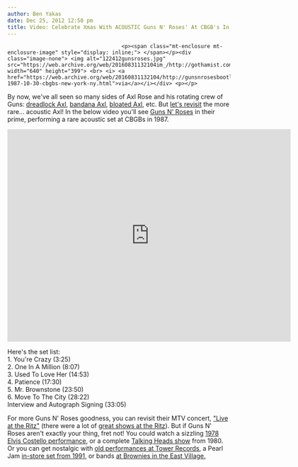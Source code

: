 ```yaml
---
author: Ben Yakas
date: Dec 25, 2012 12:50 pm
title: Video: Celebrate Xmas With ACOUSTIC Guns N' Roses' At CBGB's In 1987
---
```


	
										<p><span class="mt-enclosure mt-enclosure-image" style="display: inline;"> </span></p><div class="image-none"> <img alt="122412gunsroses.jpg" src="https://web.archive.org/web/20160831132104im_/http://gothamist.com/attachments/byakas/122412gunsroses.jpg" width="640" height="399"> <br> <i> <a href="https://web.archive.org/web/20160831132104/http://gunsnrosesbootlegs.blogspot.com/2011/01/mp3-1987-10-30-cbgbs-new-york-ny.html">via</a></i></div> <p></p>

<p>By now, we&apos;ve all seen so many sides of Axl Rose and his rotating crew of Guns: <a href="https://web.archive.org/web/20160831132104/http://www.guardian.co.uk/music/2009/jun/09/guns-n-roses-axl-rose">dreadlock Axl</a>, <a href="https://web.archive.org/web/20160831132104/http://www.mygnrforum.com/index.php?/topic/194928-axl-roses-bandana-from-1991-for-sale/">bandana Axl</a>, <a href="https://web.archive.org/web/20160831132104/http://www.thegauntlet.com/article/172/17692/OMFG-Axl-Rose-is-fat.html">bloated Axl</a>, etc. But <a href="https://web.archive.org/web/20160831132104/http://gothamist.com/2006/03/15/videos_of_the_d.php">let&apos;s revisit</a> the more rare... acoustic Axl! In the below video you&apos;ll see <a href="https://web.archive.org/web/20160831132104/http://gothamist.com/tags/gunsnroses">Guns N&apos; Roses</a> in their prime, performing a rare acoustic set at CBGBs in 1987.</p>

<p><iframe width="640" height="480" src="https://web.archive.org/web/20160831132104if_/http://www.youtube.com/embed/4S4mDZfaw9w" frameborder="0" allowfullscreen></iframe></p>

<p>Here&apos;s the set list: <br>
1. You&apos;re Crazy (3:25)<br>
2. One In A Million (8:07)<br>
3. Used To Love Her (14:53)<br>
4. Patience (17:30)<br>
5. Mr. Brownstone (23:50)<br>
6. Move To The City (28:22)<br>
Interview and Autograph Signing (33:05)</p>

<p>For more Guns N&apos; Roses goodness, you can revisit their MTV concert, <a href="https://web.archive.org/web/20160831132104/http://gothamist.com/2012/01/30/guns_n_roses_1.php">&quot;Live at the Ritz&quot;</a> (there were a lot of <a href="https://web.archive.org/web/20160831132104/http://gothamist.com/2012/11/27/the_ritz.php">great shows at the Ritz</a>). But if Guns N&apos; Roses aren&apos;t exactly your thing, fret not! You could watch a sizzling <a href="https://web.archive.org/web/20160831132104/http://gothamist.com/2012/12/22/video_elvis_costello_rips_it_up_in.php">1978 Elvis Costello performance</a>, or a complete <a href="https://web.archive.org/web/20160831132104/http://gothamist.com/2012/06/10/watch_an_amazing_forgotten_talking.php">Talking Heads show</a> from 1980. Or you can get nostalgic with <a href="https://web.archive.org/web/20160831132104/http://gothamist.com/2012/11/15/tower_records_in-store_performances.php">old performances at Tower Records</a>, a Pearl Jam <a href="https://web.archive.org/web/20160831132104/http://gothamist.com/2012/10/02/video_watch_pearl_jam_play_at_a_yon.php">in-store set from 1991</a>, or bands <a href="https://web.archive.org/web/20160831132104/http://gothamist.com/2012/10/16/old_shows_at_brownies.php">at Brownies in the East Village.</a></p>					
										
									
				